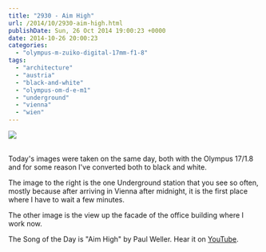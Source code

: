 ```yaml
---
title: "2930 - Aim High"
url: /2014/10/2930-aim-high.html
publishDate: Sun, 26 Oct 2014 19:00:23 +0000
date: 2014-10-26 20:00:23
categories: 
  - "olympus-m-zuiko-digital-17mm-f1-8"
tags: 
  - "architecture"
  - "austria"
  - "black-and-white"
  - "olympus-om-d-e-m1"
  - "underground"
  - "vienna"
  - "wien"
---
```

<div class="container">
<div class="center"><a target="_blank" href="https://d25zfm9zpd7gm5.cloudfront.net/1200x1200/2014/20141006_162016_lr.jpg"><img src="https://d25zfm9zpd7gm5.cloudfront.net/0600x0600/2014/20141006_162016_lr.jpg" /></a></div>
</div>
<br />

Today's images were taken on the same day, both with the Olympus 17/1.8 and for some reason I've converted both to black and white. 

<a target="_blank" href="https://d25zfm9zpd7gm5.cloudfront.net/1200x1200/2014/20141006_000249_lr.jpg"><img style="margin: 0pt 0px 0pt 10px; float: right;" src="https://d25zfm9zpd7gm5.cloudfront.net/0150x0150/2014/20141006_000249_lr.jpg" alt="" border="0" /></a> The image to the right is the one Underground station that you see so often, mostly because after arriving in Vienna after midnight, it is the first place where I have to wait a few minutes.

The other image is the view up the facade of the office building where I work now.

The Song of the Day is "Aim High" by Paul Weller. Hear it on <a href="https://www.youtube.com/watch?v=eVy3m9OWkHs" target="_blank">YouTube</a>.
